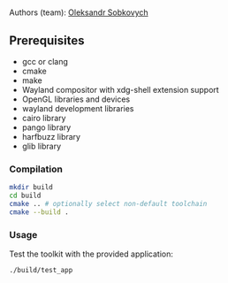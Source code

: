 # 
Authors (team): [Oleksandr Sobkovych](https://github.com/oleksandr-sobkovych)<br>

## Prerequisites

- gcc or clang
- cmake
- make
- Wayland compositor with xdg-shell extension support
- OpenGL libraries and devices
- wayland development libraries
- cairo library
- pango library
- harfbuzz library
- glib library

### Compilation

```bash
mkdir build
cd build
cmake .. # optionally select non-default toolchain
cmake --build .
```

### Usage

Test the toolkit with the provided application:
```bash
./build/test_app
```
